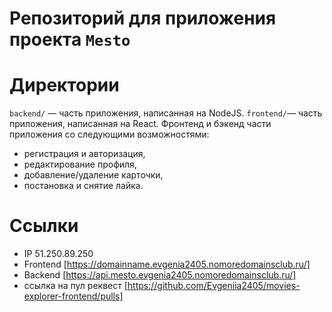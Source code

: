 # Репозиторий для приложения проекта `Mesto`

# Директории
`backend/` — часть приложения, написанная на NodeJS.
`frontend/`— часть приложения, написанная на React.
Фронтенд и бэкенд части приложения со следующими возможностями: 
- регистрация и авторизация,
- редактирование профиля,
- добавление/удаление карточки,
- постановка и снятие лайка.
  
# Ссылки
- IP 51.250.89.250
- Frontend [https://domainname.evgenia2405.nomoredomainsclub.ru/]
- Backend [https://api.mesto.evgenia2405.nomoredomainsclub.ru/]
- ссылка на пул реквест [https://github.com/Evgeniia2405/movies-explorer-frontend/pulls]